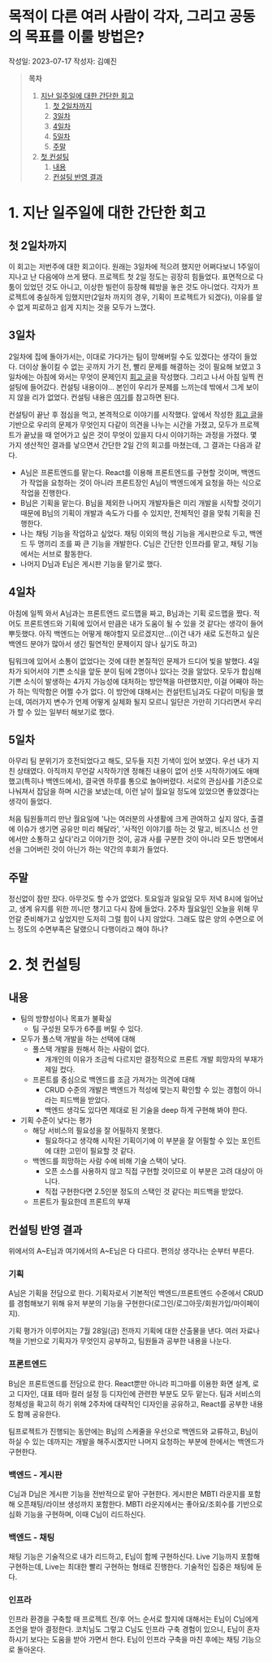 # 목적이 다른 여러 사람이 각자, 그리고 공동의 목표를 이룰 방법은?

작성일: 2023-07-17
작성자: 김예진

> **목차**
>
> 1. [지난 일주일에 대한 간단한 회고](#1-지난-일주일에-대한-간단한-회고)
>    1. [첫 2일차까지](#첫-2일차까지)
>    2. [3일차](#3일차)
>    3. [4일차](#4일차)
>    4. [5일차](#5일차)
>    5. [주말](#주말)
> 2. [첫 컨설팅](#2-첫-컨설팅)
>    1. [내용](#내용)
>    2. [컨설팅 반영 결과](#컨설팅-반영-결과)

# 1. 지난 일주일에 대한 간단한 회고

## 첫 2일차까지

이 회고는 저번주에 대한 회고이다. 원래는 3일차에 적으려 했지만 어쩌다보니 1주일이 지나고 난 다음에야 쓰게 됐다. 프로젝트 첫 2일 정도는 굉장히 힘들었다. 표면적으로 다툼이 있었던 것도 아니고, 이상한 빌런이 등장해 훼방을 놓은 것도 아니었다. 각자가 프로젝트에 충실하게 임했지만(2일차 까지의 경우, 기획이 프로젝트가 되겠다), 이유를 알 수 없게 피로하고 쉽게 지치는 것을 모두가 느꼈다.

## 3일차

2일차에 집에 돌아가서는, 이대로 가다가는 팀이 망해버릴 수도 있겠다는 생각이 들었다. 더이상 돌이킬 수 없는 곳까지 가기 전, 빨리 문제를 해결하는 것이 필요해 보였고 3일차에는 아침에 와서는 무엇이 문제인지 [회고 글](reasons-of-our-product-design-is-clumsy.md)을 작성했다. 그리고 나서 아침 일찍 컨설팅에 들어갔다. 컨설팅 내용이야... 본인이 우리가 문제를 느끼는데 밖에서 그게 보이지 않을 리가 없었다. 컨설팅 내용은 [여기](#2-첫-컨설팅)를 참고하면 된다.

컨설팅이 끝난 후 점심을 먹고, 본격적으로 이야기를 시작했다. 앞에서 작성한 [회고 글](reasons-of-our-product-design-is-clumsy.md)을 기반으로 우리의 문제가 무엇인지 다같이 의견을 나누는 시간을 가졌고, 모두가 프로젝트가 끝났을 때 얻어가고 싶은 것이 무엇이 있을지 다시 이야기하는 과정을 가졌다. 몇 가지 생산적인 결과를 낳으면서 간단한 2일 간의 회고를 마쳤는데, 그 결과는 다음과 같다.

- A님은 프론트엔드를 맡는다. React를 이용해 프론트엔드를 구현할 것이며, 백엔드가 작업을 요청하는 것이 아니라 프론트장인 A님이 백엔드에게 요청을 하는 식으로 작업을 진행한다.
- B님은 기획을 맡는다. B님을 제외한 나머지 개발자들은 미리 개발을 시작할 것이기 때문에 B님의 기획이 개발과 속도가 다를 수 있지만, 전체적인 결을 맞춰 기획을 진행한다.
- 나는 채팅 기능을 작업하고 싶었다. 채팅 이외의 핵심 기능을 게시판으로 두고, 백엔드 두 명끼리 조를 짜 큰 기능을 개발한다. C님은 간단한 인프라를 맡고, 채팅 기능에서는 서브로 활동한다.
- 나머지 D님과 E님은 게시판 기능을 맡기로 했다.

## 4일차

아침에 일찍 와서 A님과는 프론트엔드 로드맵을 짜고, B님과는 기획 로드맵을 짰다. 적어도 프론트엔드와 기획에 있어서 만큼은 내가 도움이 될 수 있을 것 같다는 생각이 들어 뿌듯했다. 아직 백엔드는 어떻게 해야할지 모르겠지만...(이건 내가 새로 도전하고 싶은 백엔드 분야가 많아서 생긴 필연적인 문제이지 않나 싶기도 하고)

팀워크에 있어서 소통이 없었다는 것에 대한 본질적인 문제가 드디어 빛을 발했다. 4일차가 되어서야 기쁜 소식을 앞둔 분이 팀에 2명이나 있다는 것을 알았다. 모두가 합심해 기쁜 소식이 발생하는 4가지 가능성에 대처하는 방안책을 마련했지만, 이걸 어째야 하는가 하는 믹막함은 어쩔 수가 없다. 이 방안에 대해서는 컨설턴트님과도 다같이 미팅을 했는데, 여러가지 변수가 언제 어떻게 실체화 될지 모르니 일단은 가만히 기다리면서 우리가 할 수 있는 일부터 해보기로 했다.

## 5일차

아무리 팀 분위기가 호전되었다고 해도, 모두들 지친 기색이 있어 보였다. 우선 내가 지친 상태였다. 아직까지 무언갈 시작하기엔 정해진 내용이 없어 선뜻 시작하기에도 애매했고(특히나 백엔드에서), 결국엔 하루를 통으로 놀아버렸다. 서로의 관심사를 기준으로 나눠져서 잡담을 하며 시간을 보냈는데, 이런 날이 월요일 정도에 있었으면 좋았겠다는 생각이 들었다.

처음 팀원들끼리 만난 월요일에 '나는 여러분의 사생활에 크게 관여하고 싶지 않다, 출결에 이슈가 생기면 공유만 미리 해달라', '사적인 이야기를 하는 것 말고, 비즈니스 선 안에서만 소통하고 싶다'라고 이야기한 것이, 공과 사를 구분한 것이 아니라 모든 방면에서 선을 그어버린 것이 아닌가 하는 약간의 후회가 들었다.

## 주말

정신없이 잠만 잤다. 아무것도 할 수가 없었다. 토요일과 일요일 모두 저녁 8시에 일어났고, 생계 유지를 위한 끼니만 챙기고 다시 잠에 들었다. 2주차 월요일인 오늘을 위해 무언갈 준비해가고 싶었지만 도저히 그럴 힘이 나지 않았다. 그래도 많은 양의 수면으로 어느 정도의 수면부족은 달랬으니 다행이라고 해야 하나?

# 2. 첫 컨설팅

## 내용

- 팀의 방향성이나 목표가 불확실
  - 팀 구성원 모두가 6주를 버릴 수 있다.
- 모두가 풀스택 개발을 하는 선택에  대해
  - 풀스택 개발을 원해서 하는 사람이 없다.
    - 개개인의 이유가 조금씩 다르지만 결정적으로 프론트 개발 희망자의 부재가 제일 컸다.
  - 프론트를 중심으로 백엔드를 조금 가져가는 의견에 대해
    - CRUD 수준의 개발은 백엔드가 적성에 맞는지 확인할 수 있는 경험이 아니라는 피드백을 받았다.
    - 백엔드 생각도 있다면 제대로 된 기술을 deep 하게 구현해 봐야 한다.
- 기획 수준이 낮다는 평가
  - 해당 서비스의 필요성을 잘 어필하지 못했다.
    - 필요하다고 생각해 시작된 기획이기에 이 부분을 잘 어필할 수 있는 포인트에 대한 고민이 필요할 것 같다.
  - 백엔드를 희망하는 사람 수에 비해 기술 스택이 낮다.
    - 오픈 소스를 사용하지 않고 직접 구현할 것이므로 이 부분은 고려 대상이 아니다.
    - 직접 구현한다면 2.5인분 정도의 스택인 것 같다는 피드백을 받았다.
  - 프론트가 필요한데 프론트의 부재

## 컨설팅 반영 결과

위에서의 A~E님과 여기에서의 A~E님은 다 다르다. 편의상 생각나는 순부터 부른다.

### 기획

A님은 기획을 전담으로 한다. 기획자로서 기본적인 백엔드/프론트엔드 수준에서 CRUD를 경험해보기 위해 유저 부분의 기능을 구현한다(로그인/로그아웃/회원가입/마이페이지).

기획 평가가 이루어지는 7월 28일(금) 전까지 기획에 대한 산출물을 낸다. 여러 자료나 책을 기반으로 기획자가 무엇인지 공부하고, 팀원들과 공부한 내용을 나눈다.

### 프론트엔드

B님은 프론트엔드를 전담으로 한다. React뿐만 아니라 피그마를 이용한 화면 설계, 로고 디자인, 대표 테마 컬러 설정 등 디자인에 관련한 부분도 모두 맡는다. 팀과 서비스의 정체성을 확고히 하기 위해 2주차에 대략적인 디자인을 공유하고, React를 공부한 내용도 함께 공유한다.

팀프로젝트가 진행되는 동안에는 B님의 스케줄을 우선으로 백엔드와 교류하고, B님이 하실 수 있는 데까지는 개발을 해주시곘지만 나머지 요청하는 부분에 한에서는 백엔드가 구현한다. 

### 백엔드 - 게시판

C님과 D님은 게시판 기능을 전반적으로 맡아 구현한다. 게시판은 MBTI 라운지를 포함해 오픈채팅/라이브 생성까지 포함한다. MBTI 라운지에서는 좋아요/조회수를 기반으로 심화 기능을 구현하며, 이때 C님이 리드하신다.

### 백엔드 - 채팅

채팅 기능은 기술적으로 내가 리드하고, E님이 함께 구현하신다. Live 기능까지 포함해 구현하는데, Live는 최대한 빨리 구현하는 형태로 진행한다. 기술적인 집중은 채팅에 둔다.

### 인프라

인프라 환경을 구축할 때 프로젝트 전/후 어느 순서로 할지에 대해서는 E님이 C님에게 조언을 받아 결정한다. 코치님도 그렇고 C님도 인프라 구축 경험이 있으니, E님이 혼자 하시기 보다는 도움을 받아 가면서 한다. E님이 인프라 구축을 마친 후에는 채팅 기능으로 돌아온다.



